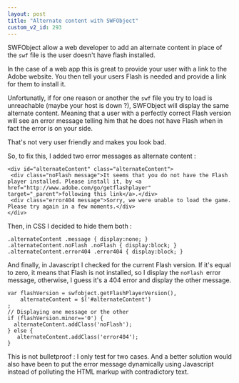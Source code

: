 ```yaml
---
layout: post
title: "Alternate content with SWFObject"
custom_v2_id: 293
---
```


<p>SWFObject allow a web developer to add an alternate content in place of the <code>swf</code> file is the user doesn't have flash installed.</p>
<p>In the case of a web app this is great to provide your user with a link to the Adobe website. You then tell your users Flash is needed and provide a link for them to install it.</p>
<p>Unfortunatly, if for one reason or another the <code>swf</code> file you try to load is unreachable (maybe your host is down ?), SWFObject will display the same alternate content. Meaning that a user with a perfectly correct Flash version will see an error message telling him that he does not have Flash when in fact the error is on your side.</p>
<p>That's not very user friendly and makes you look bad.</p>
<p>So, to fix this, I added two error messages as alternate content :</p>
<pre><code lang="html">&lt;div id="alternateContent" class="alternateContent"&gt;<br />	&lt;div class="noFlash message"&gt;It seems that you do not have the Flash player installed. Please install it, by &lt;a href="http://www.adobe.com/go/getflashplayer" target="_parent"&gt;following this link&lt;/a&gt;.&lt;/div&gt;<br />	&lt;div class="error404 message"&gt;Sorry, we were unable to load the game. Please try again in a few moments.&lt;/div&gt;<br />&lt;/div&gt;</code></pre>
<p>Then, in CSS I decided to hide them both :</p>
<pre><code lang="css">.alternateContent .message { display:none; }<br />.alternateContent.noFlash .noFlash { display:block; }<br />.alternateContent.error404 .error404 { display:block; }</code></pre>
<p>And finally, in Javascript I checked for the current Flash version. If it's equal to zero, it means that Flash is not installed, so I display the <code>noFlash </code>error message, otherwise, I guess it's a 404 error and display the other message.</p>
<pre><code lang="js">var flashVersion = swfobject.getFlashPlayerVersion(),<br />	alternateContent = $('#alternateContent')<br />;<br />// Displaying one message or the other<br />if (flashVersion.minor=='0') {<br />	alternateContent.addClass('noFlash');<br />} else {<br />	alternateContent.addClass('error404');<br />}</code></pre>
<p>This is not bulletproof : I only test for two cases. And a better solution would also have been to put the error message dynamically using Javascript instead of polluting the HTML markup with contradictory text.</p>